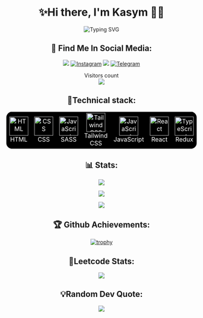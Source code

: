 <h1 align="center">✨Hi there, I'm Kasym 🧑‍💻</h1>

<p align="center">
  <img src="https://readme-typing-svg.herokuapp.com?font=Fira+Code&pause=1000&color=9400D3&center=true&vCenter=true&width=435&lines=Frontend+Developer;Enthusiast;" alt="Typing SVG" />
</p>

<div align="center">
  
## 📨 Find Me In Social Media:
  [![](https://img.shields.io/badge/Gmail-D14836?style=for-the-badge&logo=gmail&logoColor=white)](mailto:kasymrakhmatyllo@gmail.com)
  [![Instagram](https://img.shields.io/badge/Instagram-%23E4405F.svg?style=for-the-badge&logo=Instagram&logoColor=white)](https://www.instagram.com/___kasym/)
  [![](https://img.shields.io/badge/linkedin-%230077B5.svg?&style=for-the-badge&logo=linkedin&logoColor=white)](https://www.linkedin.com/in/kasym-rakhmatyllo-638550312/)
  [![Telegram](https://img.shields.io/badge/Telegram-2CA5E0?style=for-the-badge&logo=telegram&logoColor=white)](https://t.me/kasym_qq)

</div>

<p align="center"> 
  Visitors count<br>
  <img src="https://profile-counter.glitch.me/kasym-r/count.svg" />
</p>

<div align="center">
  
## 🧰Technical stack:
<table style="background-color: black; color: white; border: none; border-radius: 15px; overflow: hidden;">
  <tbody>
    <tr>
      <td align="center" style="border: none;">
        <a href="https://developer.mozilla.org/en-US/docs/Web/HTML" style="color: white;">
          <img src="https://cdn.worldvectorlogo.com/logos/html-1.svg" width="50" height="50" alt="HTML"/>
        </a>
        <br>HTML
      </td>
      <td align="center" style="border: none;">
        <a href="https://developer.mozilla.org/en-US/docs/Web/CSS" style="color: white;">
          <img src="https://cdn.worldvectorlogo.com/logos/css-3.svg" width="50" height="50" alt="CSS"/>
        </a>
        <br>CSS
      </td>
      <td align="center" style="border: none;">
        <a href="https://developer.mozilla.org/en-US/docs/Web/JavaScript" style="color: white;">
          <img src="https://techstack-generator.vercel.app/sass-icon.svg" alt="JavaScript" width="50" height="50"/>
        </a>
        <br>SASS
      </td>
      <td align="center" style="border: none;">
        <a href="https://tailwindcss.com/" style="color: white;">
          <img src="https://cdn.worldvectorlogo.com/logos/tailwindcss.svg" width="50" height="50" alt="Tailwind CSS"/>
        </a>
        <br>Tailwind CSS
      </td>
      <td align="center" style="border: none;">
        <a href="https://developer.mozilla.org/en-US/docs/Web/JavaScript" style="color: white;">
          <img src="https://techstack-generator.vercel.app/js-icon.svg" alt="JavaScript" width="50" height="50"/>
        </a>
        <br>JavaScript
      </td>
      <td align="center" style="border: none;">
        <a href="https://reactjs.org/" style="color: white;">
          <img src="https://techstack-generator.vercel.app/react-icon.svg" alt="React" width="50" height="50"/>
        </a>
        <br>React
      </td>
      <td align="center" style="border: none;">
        <a href="https://www.typescriptlang.org/" style="color: white;">
          <img src="https://techstack-generator.vercel.app/redux-icon.svg" alt="TypeScript" width="50" height="50"/>
        </a>
        <br>Redux
      </td>
      <td align="center" style="border: none;">
        <a href="https://www.typescriptlang.org/" style="color: white;">
          <img src="https://techstack-generator.vercel.app/ts-icon.svg" alt="TypeScript" width="50" height="50"/>
        </a>
        <br>TypeScript
      </td>
      <td align="center" style="border: none;">
        <a href="https://nextjs.org/" style="color: white;">
          <img src="https://skillicons.dev/icons?i=nextjs" width="50" height="50" alt="Next.js"/>
        </a>
        <br>Next.js
      </td>
    </tr>
  </tbody>
</table>
</div>


<div align="center">

## 📊 Stats:
  ![](https://github-readme-stats.vercel.app/api?username=kasym-r&show_icons=true&theme=dracula)
  
  ![](https://github-readme-streak-stats.herokuapp.com/?user=kasym-r&amp;theme=dracula)

  ![](https://github-readme-stats.vercel.app/api/top-langs/?username=kasym-r&layout=compact&theme=dracula)

</div>

<div align="center">

## 🏆 Github Achievements:
  [![trophy](https://github-profile-trophy.vercel.app/?username=kasym-r&theme=dracula)](https://github.com/ryo-ma/github-profile-trophy)
  
</div>
<div align="center">
  
## 🏅Leetcode Stats:
  <img src="https://leetcard.jacoblin.cool/dev_kasym?theme=dark&font=Open%20Sans">
</div>

<div align="center">

## 💡Random Dev Quote:
  ![](https://quotes-github-readme.vercel.app/api?type=horizontal&theme=radical)
</div>
